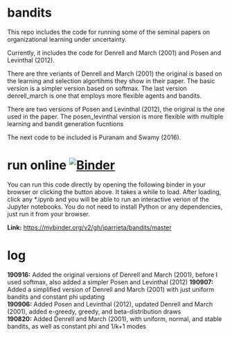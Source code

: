 # bandits
This repo includes the code for running some of the seminal papers on organizational learning under uncertainty.    

Currently, it includes the code for Denrell and March (2001) and Posen and Levinthal (2012).

There are thre veriants of Denrell and March (2001) the original is based on the learning and selection algortihms they show in their paper. The basic version is a simpler version based on softmax. The last version denrell_march is one that employs more flexible agents and bandits. 

There are two versions of Posen and Levinthal (2012), the original is the one used in the paper. The posen_levinthal version is more flexible with multiple learning and bandit generation fucntions

The next code to be included is Puranam and Swamy (2016).

# run online [![Binder](https://mybinder.org/badge_logo.svg)](https://mybinder.org/v2/gh/jparrieta/bandits/master)
You can run this code directly by opening the following binder in your browser or clicking the button above.
It takes a while to load. After loading, click any \*.ipynb  and you will be able to run an interactive verion of the Jupyter notebooks. You do not need to install Python or any dependencies, just run it from your browser.

**Link:** https://mybinder.org/v2/gh/jparrieta/bandits/master

# log  
**190916:** Added the original versions of Denrell and March (2001), before I used softmax, also added a simpler Posen and Levinthal (2012)
**190907:** Added a simplified version of Denrell and March (2001) with just uniform bandits and constant phi updating  
**190906:** Added Posen and Levinthal (2012), updated Denrell and March (2001), added e-greedy, greedy, and beta-distribution draws  
**190820:** Added Denrell and March (2001), with uniform, normal, and stable bandits, as well as constant phi and 1/k+1 modes  
